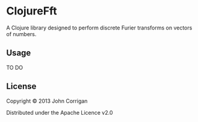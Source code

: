 # ClojureFft

A Clojure library designed to perform discrete Furier transforms on vectors of numbers.

## Usage

TO DO

## License

Copyright © 2013 John Corrigan

Distributed under the Apache Licence v2.0
